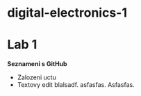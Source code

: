 # digital-electronics-1

# Lab 1
**Seznameni s GitHub**
- Zalozeni uctu
- Textovy edit
blalsadf. asfasfas.
Asfasfas. 
